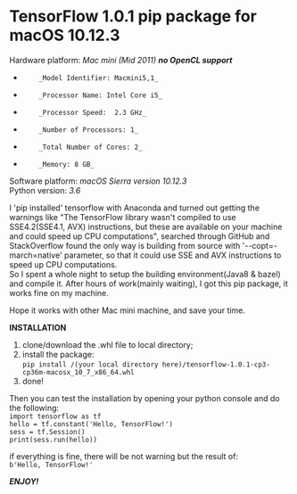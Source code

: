 # TensorFlow 1.0.1 pip package for macOS 10.12.3  

Hardware platform: _Mac mini (Mid 2011)_   ___no OpenCL support___  
-         _Model Identifier: Macmini5,1_  
-         _Processor Name: Intel Core i5_  
-         _Processor Speed:  2.3 GHz_  
-         _Number of Processors: 1_  
-         _Total Number of Cores: 2_  
-         _Memory: 8 GB_  

Software platform: _macOS Sierra version 10.12.3_  
Python version: _3.6_  

I 'pip installed' tensorflow with Anaconda and turned out getting the warnings like "The TensorFlow library wasn't compiled to use SSE4.2(SSE4.1, AVX) instructions, but these are available on your machine and could speed up CPU computations", searched through GitHub and StackOverflow found the only way is building from source with '--copt=-march=native' parameter, so that it could use SSE and AVX instructions to speed up CPU computations.  
So I spent a whole night to setup the building environment(Java8 & bazel) and compile it. After hours of work(mainly waiting), I got this pip package, it works fine on my machine.

Hope it works with other Mac mini machine, and save your time.


**INSTALLATION**
1. clone/download the .whl file to local directory;
2. install the package:  
    `pip install /(your local directory here)/tensorflow-1.0.1-cp3-cp36m-macosx_10_7_x86_64.whl`
3. done!

Then you can test the installation by opening your python console and do the following:  
     `import tensorflow as tf`  
     `hello = tf.constant('Hello, TensorFlow!')`  
     `sess = tf.Session()`  
     `print(sess.run(hello))`  

if everything is fine, there will be not warning but the result of:  
     `b'Hello, TensorFlow!'`  

___ENJOY!___